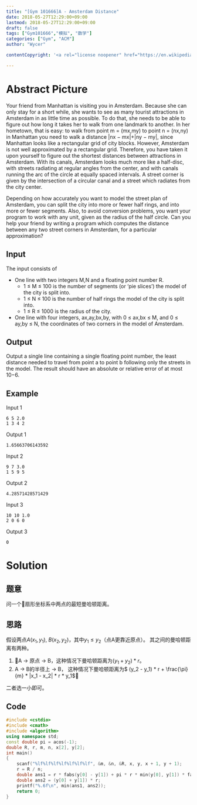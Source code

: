 ```yaml
---
title: "[Gym 101666]A - Amsterdam Distance"
date: 2018-05-27T12:29:00+09:00
lastmod: 2018-05-27T12:29:00+09:00
draft: false
tags: ["Gym101666","模拟", "数学"]
categories: ["Gym", "ACM"]
author: "Wycer"

contentCopyright: '<a rel="license noopener" href="https://en.wikipedia.org/wiki/Wikipedia:Text_of_Creative_Commons_Attribution-ShareAlike_3.0_Unported_License" target="_blank">Creative Commons Attribution-ShareAlike License</a>'

---
```




# Abstract Picture

Your friend from Manhattan is visiting you in Amsterdam. Because she can only stay for a short while, she wants to see as many tourist attractions in Amsterdam in as little time as possible. To do that, she needs to be able to figure out how long it takes her to walk from one landmark to another. In her hometown, that is easy: to walk from point m = (mx,my) to point n = (nx,ny) in Manhattan you need to walk a distance |nx − mx|+|ny − my|, since Manhattan looks like a rectangular grid of city blocks. However, Amsterdam is not well approximated by a rectangular grid. Therefore, you have taken it upon yourself to figure out the shortest distances between attractions in Amsterdam. With its canals, Amsterdam looks much more like a half-disc, with streets radiating at regular angles from the center, and with canals running the arc of the circle at equally spaced intervals. A street corner is given by the intersection of a circular canal and a street which radiates from the city center.

Depending on how accurately you want to model the street plan of Amsterdam, you can split the city into more or fewer half rings, and into more or fewer segments. Also, to avoid conversion problems, you want your program to work with any unit, given as the radius of the half circle. Can you help your friend by writing a program which computes the distance between any two street corners in Amsterdam, for a particular approximation?

## Input
The input consists of

- One line with two integers M,N and a floating point number R.  
  - 1 ≤ M ≤ 100 is the number of segments (or ‘pie slices’) the model of the city is split into.
  - 1 ≤ N ≤ 100 is the number of half rings the model of the city is split into.
  - 1 ≤ R ≤ 1000 is the radius of the city.
- One line with four integers, ax,ay,bx,by, with 0 ≤ ax,bx ≤ M, and 0 ≤ ay,by ≤ N, the
coordinates of two corners in the model of Amsterdam.

## Output

Output a single line containing a single floating point number, the least distance needed to travel from point a to point b following only the streets in the model. The result should have an absolute or relative error of at most 10−6.

## Example

Input 1

``` plain
6 5 2.0
1 3 4 2 
```

Output 1

``` plain
1.65663706143592
```

Input 2

``` plain
9 7 3.0
1 5 9 5
```

Output 2

``` plain
4.28571428571429
```
Input 3

``` plain
10 10 1.0
2 0 6 0
```

Output 3

``` plain
0
```

# Solution

## 题意
问一个扇形坐标系中两点的最短曼哈顿距离。

## 思路
假设两点$A(x_1, y_1)$, $B(x_2, y_2)$，其中$y_1 \leq y_2$（点A更靠近原点）。 其之间的曼哈顿距离有两种。

1. A -> 原点 -> B，这种情况下曼哈顿距离为$(y_1 + y_2) * r$。
2. A -> B的半径上 -> B， 这种情况下曼哈顿距离为$ (y_2 - y_1) * r + \frac{\pi}{m} * |x_1 - x_2| * r * y_1$

二者选一小即可。

## Code
``` cpp
#include <cstdio>
#include <cmath>
#include <algorithm>
using namespace std;
const double pi = acos(-1);
double R, r, m, n, x[2], y[2];
int main() 
{
    scanf("%lf%lf%lf%lf%lf%lf%lf", &m, &n, &R, x, y, x + 1, y + 1);
    r = R / n;
    double ans1 = r * fabs(y[0] - y[1]) + pi * r * min(y[0], y[1]) * fabs(x[0] - x[1]) / m;
    double ans2 = (y[0] + y[1]) * r;
    printf("%.6f\n", min(ans1, ans2));
    return 0;
}
```

